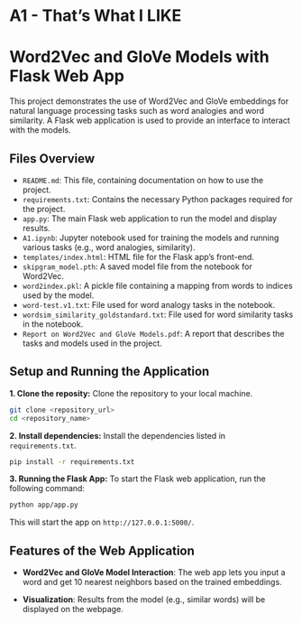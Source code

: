 # A1 - That’s What I LIKE
# Word2Vec and GloVe Models with Flask Web App

This project demonstrates the use of Word2Vec and GloVe embeddings for natural language processing tasks such as word analogies and word similarity. A Flask web application is used to provide an interface to interact with the models.

## Files Overview

- `README.md`: This file, containing documentation on how to use the project.
- `requirements.txt`: Contains the necessary Python packages required for the project.
- `app.py`: The main Flask web application to run the model and display results.
- `A1.ipynb`: Jupyter notebook used for training the models and running various tasks (e.g., word analogies, similarity).
- `templates/index.html`: HTML file for the Flask app’s front-end.
- `skipgram_model.pth`: A saved model file from the notebook for Word2Vec.
- `word2index.pkl`: A pickle file containing a mapping from words to indices used by the model.
- `word-test.v1.txt`: File used for word analogy tasks in the notebook.
- `wordsim_similarity_goldstandard.txt`: File used for word similarity tasks in the notebook.
- `Report on Word2Vec and GloVe Models.pdf`: A report that describes the tasks and models used in the project.

## Setup and Running the Application

**1. Clone the reposity:** 
Clone the repository to your local machine.
```bash
git clone <repository_url>
cd <repository_name>
```

**2. Install dependencies:** 
Install the dependencies listed in `requirements.txt`.
```bash
pip install -r requirements.txt
```

**3. Running the Flask App:**
To start the Flask web application, run the following command:
```bash
python app/app.py
```
This will start the app on `http://127.0.0.1:5000/`.

## Features of the Web Application
- **Word2Vec and GloVe Model Interaction**: The web app lets you input a word and get 10 nearest neighbors based on the trained embeddings.
  
- **Visualization**: Results from the model (e.g., similar words) will be displayed on the webpage.